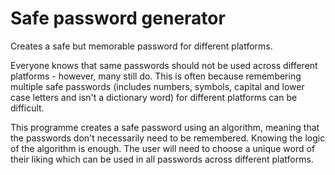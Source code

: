 # Safe password generator
Creates a safe but memorable password for different platforms.

Everyone knows that same passwords should not be used across different platforms - however, many still do. This is often because remembering multiple safe passwords (includes numbers, symbols, capital and lower case letters and isn't a dictionary word) for different platforms can be difficult.

This programme creates a safe password using an algorithm, meaning that the passwords don't necessarily need to be remembered.  Knowing the logic of the algorithm is enough. The user will need to choose a unique word of their liking which can be used in all passwords across different platforms. 

